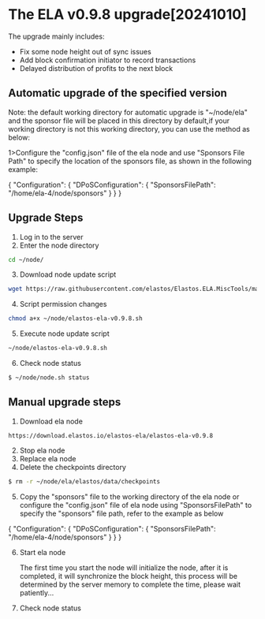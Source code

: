# The ELA v0.9.8 upgrade[20241010]

The upgrade mainly includes:

- Fix some node height out of sync issues
- Add block confirmation initiator to record transactions
- Delayed distribution of profits to the next block
   
## Automatic upgrade of the specified version
Note: the default working directory for automatic upgrade is "~/node/ela" and the sponsor file will be placed in this directory by default,if your working directory is not this working directory, you can use the method as below:

1>Configure the "config.json" file of the ela node and use "Sponsors File Path" to specify the location of the sponsors file, as shown in the following example:

{
    "Configuration": {
        "DPoSConfiguration": {
            "SponsorsFilePath": "/home/ela-4/node/sponsors"
        }
    }
}

## Upgrade Steps
1. Log in to the server
2. Enter the node directory

```bash
cd ~/node/
```

3. Download node update script

```bash
wget https://raw.githubusercontent.com/elastos/Elastos.ELA.MiscTools/master/upgrade/ela/elastos-ela-v0.9.8.sh
```

4. Script permission changes

```bash
chmod a+x ~/node/elastos-ela-v0.9.8.sh
```

5. Execute node update script

```bash
~/node/elastos-ela-v0.9.8.sh
```

6. Check node status

```bash
$ ~/node/node.sh status
```

## Manual upgrade steps

1. Download ela node

```
https://download.elastos.io/elastos-ela/elastos-ela-v0.9.8
```

2. Stop ela node
3. Replace ela node
4. Delete the checkpoints directory

```bash
$ rm -r ~/node/ela/elastos/data/checkpoints
```
5. Copy the "sponsors" file to the working directory of the ela node or configure the "config.json" file of ela node using "SponsorsFilePath" to specify the "sponsors" file path, refer to the example as below
   
{
    "Configuration": {
        "DPoSConfiguration": {
            "SponsorsFilePath": "/home/ela-4/node/sponsors"
        }
    }
}

6. Start ela node

   The first time you start the node will initialize the node, after it is completed, it will synchronize the block
   height, this process will be determined by the server memory to complete the time, please wait patiently...

7. Check node status

